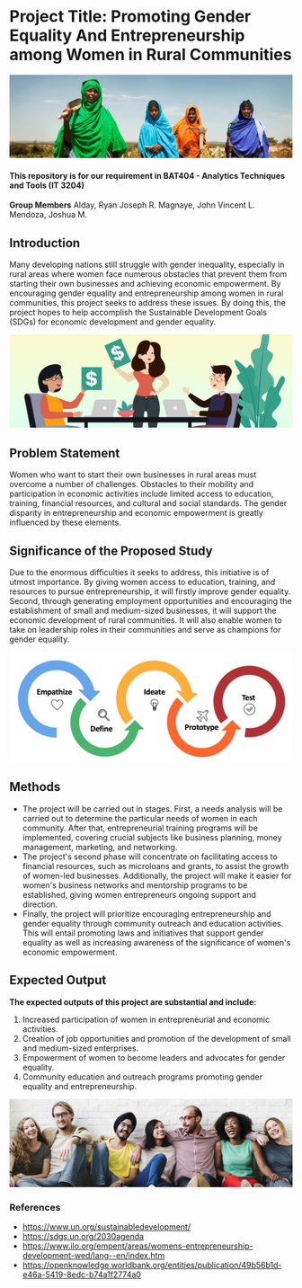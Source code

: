 # Project Title: Promoting Gender Equality And Entrepreneurship among Women in Rural Communities
![Banner](https://github.com/JanBii/ATT-FINAL_PROJECT_ALDAY-MAGNAYE-MENDOZA/blob/main/Banner.jpg)
#### This repository is for our requirement in BAT404 - Analytics Techniques and Tools (IT 3204)
**Group Members**
Alday, Ryan Joseph R.
Magnaye, John Vincent L.
Mendoza, Joshua M.

## Introduction
  Many developing nations still struggle with gender inequality, especially in rural areas where women face numerous obstacles that prevent them from starting their own businesses and achieving economic empowerment. By encouraging gender equality and entrepreneurship among women in rural communities, this project seeks to address these issues. By doing this, the project hopes to help accomplish the Sustainable Development Goals (SDGs) for economic development and gender equality.

![business](https://github.com/JanBii/ATT-FINAL_PROJECT_ALDAY-MAGNAYE-MENDOZA/blob/main/business.png)
## Problem Statement
  Women who want to start their own businesses in rural areas must overcome a number of challenges. Obstacles to their mobility and participation in economic activities include limited access to education, training, financial resources, and cultural and social standards. The gender disparity in entrepreneurship and economic empowerment is greatly influenced by these elements.
  
## Significance of the Proposed Study
  Due to the enormous difficulties it seeks to address, this initiative is of utmost importance. By giving women access to education, training, and resources to pursue entrepreneurship, it will firstly improve gender equality. Second, through generating employment opportunities and encouraging the establishment of small and medium-sized businesses, it will support the economic development of rural communities. It will also enable women to take on leadership roles in their communities and serve as champions for gender equality.
  
![process](https://github.com/JanBii/ATT-FINAL_PROJECT_ALDAY-MAGNAYE-MENDOZA/blob/main/process.png)  
## Methods

* The project will be carried out in stages. First, a needs analysis will be carried out to determine the particular needs of women in each community. After that, entrepreneurial training programs will be implemented, covering crucial subjects like business planning, money management, marketing, and networking.
* The project's second phase will concentrate on facilitating access to financial resources, such as microloans and grants, to assist the growth of women-led businesses. Additionally, the project will make it easier for women's business networks and mentorship programs to be established, giving women entrepreneurs ongoing support and direction.
* Finally, the project will prioritize encouraging entrepreneurship and gender equality through community outreach and education activities. This will entail promoting laws and initiatives that support gender equality as well as increasing awareness of the significance of women's economic empowerment.

## Expected Output

**The expected outputs of this project are substantial and include:**

1. Increased participation of women in entrepreneurial and economic activities.
2. Creation of job opportunities and promotion of the development of small and medium-sized enterprises.
3. Empowerment of women to become leaders and advocates for gender equality.
4. Community education and outreach programs promoting gender equality and entrepreneurship.

![equality](https://github.com/JanBii/ATT-FINAL_PROJECT_ALDAY-MAGNAYE-MENDOZA/blob/main/equality.jpg)

### References

* https://www.un.org/sustainabledevelopment/
* https://sdgs.un.org/2030agenda
* https://www.ilo.org/empent/areas/womens-entrepreneurship-development-wed/lang--en/index.htm
* https://openknowledge.worldbank.org/entities/publication/49b56b1d-e46a-5419-8edc-b74a1f2774a0
